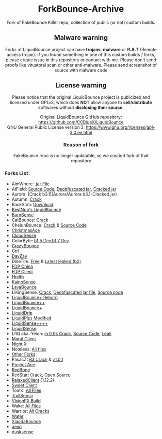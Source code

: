 <div align="center">

# ForkBounce-Archive
Fork of FakeBounce Killer repo, collection of public (or not) custom builds.
## Malware warning
Forks of LiquidBounce project can have **trojans**, **malware** or **R.A.T** (Remote access trojan). If you found something in one of this custom builds / forks, please create issue in this repository or contact with me. Please don't send proofs like virustotal scan or other anti-malware. Please send screenshot of source with malware code

## License warning
 Please notice that the original LiquidBounce project is publicized and licensed under GPLv3, which does **NOT** allow anyone to **sell/distribute** softwares without **disclosing their source**.
 
Original LiquidBounce GitHub repository: https://github.com/CCBlueX/LiquidBounce \
GNU General Public License version 3: https://www.gnu.org/licenses/gpl-3.0.en.html



### Reason of fork
FakeBounce repo is no longer updatable, so we created fork of that repository
</div>


### Forks List:
- AimWhere: [.jar File](AimWhere/AimWhere-050521.jar)
- AtField: [Source Code](AtField/AtField-1.3-OpenSource.zip), [Deobfuscated jar](AtField/AtField-v1.3-deobf.jar), [Cracked jar](AtField/AtFiled%201.3%20Cracked.jar)
- Aurora: [Crack b3.1](Aurora/Aurora b3.1-Cracked.jar)
- Autumn: [Crack](Autumn0811%20Cracked.zip)
- BackStab: [Download](BackStab/backstab.zip)
- [BestNub's LiquidBounce](BestNub's%20LB/README.md)
- [BurnSense](Burnsense/README.md)
- CatBounce: [Crack](CatBounce/catbounce.zip)
- ChelunBounce: [Crack](ChenlunBounce/ChenlunBounce%20Cracked.jar) & [Source Code](ChenlunBounce/ChenlunBounce-SRC.zip)
- [ChristmasAce](ChrismasAce/ChrismasAce%20Cracked.jar)
- [CloudSense](Cloudsense/Cloudsense0220%20-%20C.jar)
- ColorByte: [b1.5 Dev](ColorByte/colorbyte-1.5-dev%20build%20cracked.jar),[b1.7 Dev](ColorByte/colorbyte-1.7-dev%20build%20cracked.jar)
- [CrazyBounce](CrazyBounce/CrazyBounce%20Crack.jar)
- [Ctrl](Ctrl/Ctrl-b17-Cracked.jar)
- [DayZay](DayZay/README.md)
- DineTire: [Free](DineTire_FREE.jar) & [Latest leaked (b2)](DineTire/DineTire-b2.jar)
- [FDP China](FDP%20China/README.md)
- [FDP Client](FDP%20Client/README.md)
- [Hreith](Hreith/Hreith%20-%20C.jar)
- [KainoSense](KainoSense/README.md)
- [LavaBounce](Lavabounce/README.md)
- LiKingSense: [Crack](LiKingSense/LiKingSense-crack.jar), [Deobfuscated jar file](LiKingSense/LiKingSense-deobf.jar), [Source code](LiKingSense/LiKingSense-opensource.zip)
- [LiquidBounce+ Reborn](LiquidBounce%2B%20Reborn/README.md)
- [LiquidBounce++](LiquidBounce%2B%2B/README.md)
- [LiquidBounce+](LiquidBounce+/README.md) 
- [LiquidDrip](LiquidDrip/README.md)
- [LiquidPlus Modified](LiquidPlus-Modified/output_yTWEr2.tar.gz)
- [LiquidSense++++](LiquidSense++++/README.md)
- [LiquidSense](LiquidSense/LiquidSense-b5.2.jar)
- LRQ aka. Yeion: [in 0.9s Crack](LRQ%28Yeion%29/LRQ%20Cracked%20in%200.9s.jar), [Source Code](LRQ%28Yeion%29/LRQ-OpenSource.zip), [Leak](LRQ%28Yeion%29-Leak-Crack-OpenSource.zip)
- [Moral Client](MoralClient/MoralClient%20230704%20Cracked%20by%20%E9%A3%8E%E7%BE%BD.jar)
- [Night X](Night%20X/README.md)
- Noteless: [All files](Noteless/)
- [Other Forks](Other/)
- PasacZ: [B3 Crack](PasacZ/PasacZ-b3-Cracked.jar) & [v1.0.1](PasacZ/PasacZ-v1.0.1.zip)
- [Project Ace](ProjectAce/Project_Ace.jar)
- [RedBone](RedBone/RedBone%20Crack%200501.jar)
- RedStar: [Crack](RedStar/RedStar-1.0-cracked.jar), [Open Source](RedStar/RedStar-2.0-OpenSource.zip)
- [RelaxedClient](Relaxed/Relaxed.Client1.12.2-Cracked.jar) (1.12.2)
- [Sweet Client](Sweet/Sweet%201.07%20Crack.jar)
- TomK: [All Files](TomK/)
- [TrollSense](TrollSense/README.md)
- [VisionFX Build](VisionFX/VisionFX-Build.jar)
- Wake: [All Files](Wake/)
- Warrior: [All Cracks](Warrior/)
- [Water](Water/Water%20b6%20Crack.jar)
- [XiaodaBounce](XiaodaBounce/XiaodaBounce-New-Cracked.jar)
- [aeon](aeon/aeon%20v2%20Crack.jar)
- [dusksense](dusksense/dusksense%20-%20C.jar)
